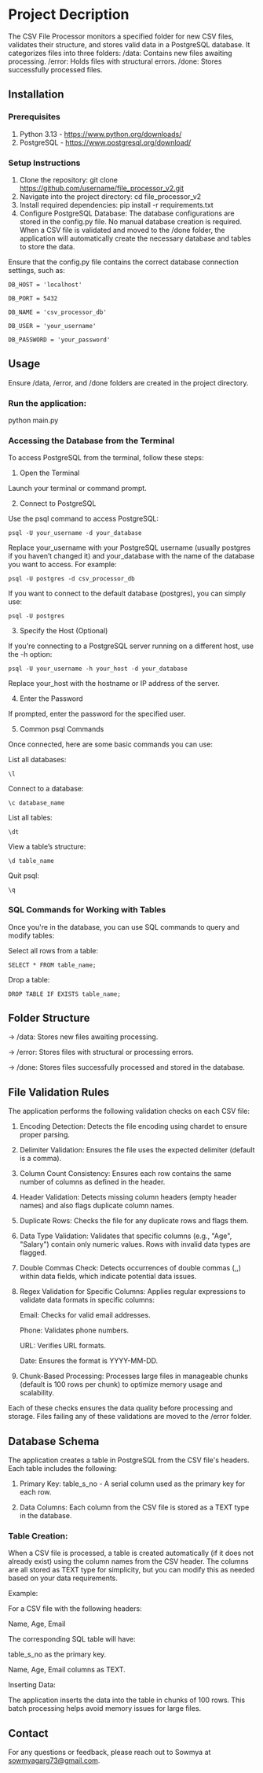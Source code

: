 # Project Decription

The CSV File Processor monitors a specified folder for new CSV files, validates their structure, and stores valid data in a PostgreSQL database. It categorizes files into three folders:
/data: Contains new files awaiting processing.
/error: Holds files with structural errors.
/done: Stores successfully processed files.

## Installation 
### Prerequisites
1. Python 3.13 - https://www.python.org/downloads/
2. PostgreSQL - https://www.postgresql.org/download/

### Setup Instructions
1. Clone the repository:
git clone https://github.com/username/file_processor_v2.git
2. Navigate into the project directory:
cd file_processor_v2
3. Install required dependencies:
pip install -r requirements.txt
4. Configure PostgreSQL Database:
The database configurations are stored in the config.py file. No manual database creation is required. When a CSV file is validated and moved to the /done folder, the application will automatically create the necessary database and tables to store the data.

Ensure that the config.py file contains the correct database connection settings, such as:
```
DB_HOST = 'localhost'

DB_PORT = 5432

DB_NAME = 'csv_processor_db'

DB_USER = 'your_username'

DB_PASSWORD = 'your_password'
```
## Usage

Ensure /data, /error, and /done folders are created in the project directory.

### Run the application:
python main.py

### Accessing the Database from the Terminal

To access PostgreSQL from the terminal, follow these steps:

1. Open the Terminal
   
Launch your terminal or command prompt.

2. Connect to PostgreSQL
   
Use the psql command to access PostgreSQL:
```
psql -U your_username -d your_database
```

Replace your_username with your PostgreSQL username (usually postgres if you haven’t changed it) and your_database with the name of the database you want to access. For example:
```
psql -U postgres -d csv_processor_db
```

If you want to connect to the default database (postgres), you can simply use:
```
psql -U postgres
```

3. Specify the Host (Optional)
   
If you're connecting to a PostgreSQL server running on a different host, use the -h option:
```
psql -U your_username -h your_host -d your_database
```

Replace your_host with the hostname or IP address of the server.

4. Enter the Password
   
If prompted, enter the password for the specified user.

5. Common psql Commands
 
Once connected, here are some basic commands you can use:

List all databases:
```
\l
```

Connect to a database:
```
\c database_name
```

List all tables:
```
\dt
```

View a table’s structure:
```
\d table_name
```

Quit psql:
```
\q
```

### SQL Commands for Working with Tables

Once you're in the database, you can use SQL commands to query and modify tables:

Select all rows from a table:
```
SELECT * FROM table_name;
```

Drop a table:
```
DROP TABLE IF EXISTS table_name;
```

## Folder Structure

-> /data: Stores new files awaiting processing.

-> /error: Stores files with structural or processing errors.

-> /done: Stores files successfully processed and stored in the database.

## File Validation Rules

The application performs the following validation checks on each CSV file:

1. Encoding Detection: Detects the file encoding using chardet to ensure proper parsing.
   
2. Delimiter Validation: Ensures the file uses the expected delimiter (default is a comma).
   
3. Column Count Consistency: Ensures each row contains the same number of columns as defined in the header.
 
4. Header Validation: Detects missing column headers (empty header names) and also flags duplicate column names.
   
5. Duplicate Rows: Checks the file for any duplicate rows and flags them.
   
6. Data Type Validation: Validates that specific columns (e.g., "Age", "Salary") contain only numeric values. Rows with invalid data types are flagged.
    
7. Double Commas Check: Detects occurrences of double commas (,,) within data fields, which indicate potential data issues.
    
8. Regex Validation for Specific Columns: Applies regular expressions to validate data formats in specific columns:

      Email: Checks for valid email addresses.
   
      Phone: Validates phone numbers.
   
      URL: Verifies URL formats.
   
      Date: Ensures the format is YYYY-MM-DD.
    
10. Chunk-Based Processing: Processes large files in manageable chunks (default is 100 rows per chunk) to optimize memory usage and scalability.
        
Each of these checks ensures the data quality before processing and storage. Files failing any of these validations are moved to the /error folder.

## Database Schema

The application creates a table in PostgreSQL from the CSV file's headers. Each table includes the following:

1. Primary Key: table_s_no - A serial column used as the primary key for each row.
   
2. Data Columns: Each column from the CSV file is stored as a TEXT type in the database.
   
### Table Creation:

When a CSV file is processed, a table is created automatically (if it does not already exist) using the column names from the CSV header. The columns are all stored as TEXT type for simplicity, but you can modify this as needed based on your data requirements.

Example:

For a CSV file with the following headers:

Name, Age, Email

The corresponding SQL table will have:

table_s_no as the primary key.

Name, Age, Email columns as TEXT.

Inserting Data:

The application inserts the data into the table in chunks of 100 rows. This batch processing helps avoid memory issues for large files.


## Contact
For any questions or feedback, please reach out to Sowmya at sowmyagarg73@gmail.com.



    



